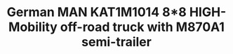 ---
layout: product
title: "German MAN KAT1M1014 8*8 HIGH-Mobility off-road truck with M870A1 semi-trailer"
price: "4500" 
desc: "Maketa"
img_path: "/assets/img/UA72125.jpg"
brand: "N/A"
available: false
special_offer: false
new: false
soon: false
cat: "010000"
subcat: "013300"
subsubcat: "0N/A"
sifra: "UA72125"
---